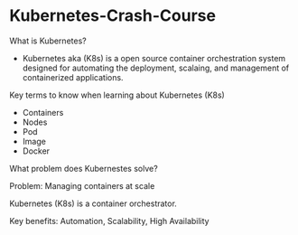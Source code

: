 # Kubernetes-Crash-Course


What is Kubernetes?
- Kubernetes aka (K8s) is a open source container orchestration system designed for automating the deployment, scalaing, and management of containerized applications.

Key terms to know when learning about Kubernetes (K8s)
- Containers
- Nodes
- Pod
- Image
- Docker


What problem does Kubernestes solve?

Problem: Managing containers at scale

Kubernetes (K8s) is a container orchestrator.

Key benefits: Automation, Scalability, High Availability
